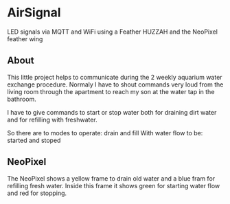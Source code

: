 # AirSignal
LED signals via MQTT and WiFi using a Feather HUZZAH and the NeoPixel feather wing

## About
This little project helps to communicate during the 2 weekly aquarium water exchange procedure.
Normaly I have to shout commands very loud from the living room through the apartment to reach my son at the water tap in the bathroom.

I have to give commands to start or stop water both for draining dirt water and for refilling with freshwater.

So there are to modes to operate: drain and fill
With water flow to be: started and stoped

## NeoPixel
The NeoPixel shows a yellow frame to drain old water and a blue fram for refilling fresh water.
Inside this frame it shows green for starting water flow and red for stopping.
